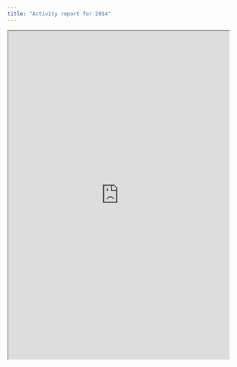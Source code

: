 ```yaml
---
title: "Activity report for 2014"
---
```



<iframe height="750" width="100%" src="https://ewelton.github.io/ktest/wiki.html#Activity%20report%20for%202014"></iframe>
